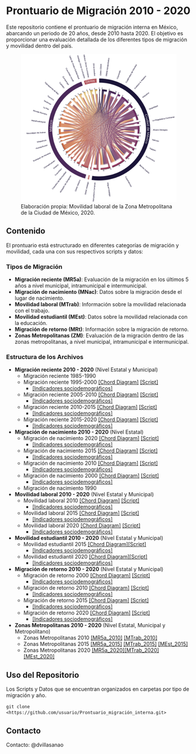 
<!-- README.md is generated from README.Rmd. Please edit that file -->

# Prontuario de Migración 2010 - 2020

<!-- badges: start -->
<!-- badges: end -->

Este repositorio contiene el prontuario de migración interna en México,
abarcando un periodo de 20 años, desde 2010 hasta 2020. El objetivo es
proporcionar una evaluación detallada de los diferentes tipos de
migración y movilidad dentro del país.

<figure>
<img src="images/ZM_2020.png" width="800"
alt="Elaboración propia: Movilidad laboral de la Zona Metropolitana de la Ciudad de México, 2020." />
<figcaption aria-hidden="true">Elaboración propia: Movilidad laboral de
la Zona Metropolitana de la Ciudad de México, 2020.</figcaption>
</figure>

## Contenido

El prontuario está estructurado en diferentes categorías de migración y
movilidad, cada una con sus respectivos scripts y datos:

### Tipos de Migración

- **Migración reciente (MR5a)**: Evaluación de la migración en los
  últimos 5 años a nivel municipal, intramunicipal e intermunicipal.
- **Migración de nacimiento (MNac)**: Datos sobre la migración desde el
  lugar de nacimiento.
- **Movilidad laboral (MTrab)**: Información sobre la movilidad
  relacionada con el trabajo.
- **Movilidad estudiantil (MEst)**: Datos sobre la movilidad relacionada
  con la educación.
- **Migración de retorno (MRt)**: Información sobre la migración de
  retorno.
- **Zonas Metropolitanas (ZM)**: Evaluación de la migración dentro de
  las zonas metropolitanas, a nivel municipal, intramunicipal e
  intermunicipal.

### Estructura de los Archivos

- **Migración reciente 2010 - 2020** (Nivel Estatal y Municipal)
  - Migración reciente 1985-1990
  - Migración reciente 1995-2000 [\[Chord
    Diagram\]](https://dvillasanao.github.io/Prontuario_migracion_interna/images/MR5a_2000.html)
    [\[Script\]](https://dvillasanao.github.io/Prontuario_migracion_interna/R/01%20Migracion%20reciente%202010%20-%202020/01.01%20Migracion%20reciente%201995%20-%202000/01.01.01-Migracion-reciente-1995---2000.html)
    - [\[Indicadores
      sociodemográficos\]](https://dvillasanao.github.io/Prontuario_migracion_interna/R/01%20Migracion%20reciente%202010%20-%202020/01.01%20Migracion%20reciente%201995%20-%202000/01.01.02-Migracion-reciente-1995-2000_SDEM.html)
  - Migración reciente 2005-2010 [\[Chord
    Diagram\]](https://dvillasanao.github.io/Prontuario_migracion_interna/images/MR5a_2010.html)
    [\[Script\]](https://dvillasanao.github.io/Prontuario_migracion_interna/R/01%20Migracion%20reciente%202010%20-%202020/01.02%20Migracion%20reciente%202005%20-%202010/01.02.01-Migracion-reciente-2005---2010.html)
    - [\[Indicadores
      sociodemográficos\]](https://dvillasanao.github.io/Prontuario_migracion_interna/R/01%20Migracion%20reciente%202010%20-%202020/01.02%20Migracion%20reciente%202005%20-%202010/01.02.02-Migracion-reciente-2005-2010_SDEM.html)
  - Migración reciente 2010-2015 [\[Chord
    Diagram\]](https://dvillasanao.github.io/Prontuario_migracion_interna/images/MR5a_2015.html)
    [\[Script\]](https://dvillasanao.github.io/Prontuario_migracion_interna/R/01%20Migracion%20reciente%202010%20-%202020/01.03%20Migracion%20reciente%202010%20-%202015/01.03.01-Migracion-reciente-2010-2015.html)
    - [\[Indicadores
      sociodemográficos\]](https://dvillasanao.github.io/Prontuario_migracion_interna/R/01%20Migracion%20reciente%202010%20-%202020/01.03%20Migracion%20reciente%202010%20-%202015/01.03.02-Migracion-reciente-2010-2015_SDEM.html)
  - Migración reciente 2015-2020 [\[Chord
    Diagram\]](https://dvillasanao.github.io/Prontuario_migracion_interna/images/MR5a_2020.html)
    [\[Script\]](https://dvillasanao.github.io/Prontuario_migracion_interna/R/01%20Migracion%20reciente%202010%20-%202020/01.04%20Migracion%20reciente%202015%20-%202020/01.04.01-Migracion-reciente-2015-2020.html)
    - [\[Indicadores
      sociodemográficos\]](https://dvillasanao.github.io/Prontuario_migracion_interna/R/01%20Migracion%20reciente%202010%20-%202020/01.04%20Migracion%20reciente%202015%20-%202020/01.04.02-Migracion-reciente-2015-2020_SDEM.html)
- **Migración de nacimiento 2010 - 2020** (Nivel Estatal)
  - Migración de nacimiento 2020 [\[Chord
    Diagram\]](https://dvillasanao.github.io/Prontuario_migracion_interna/images/MNac_2020.html)
    [\[Script\]](https://dvillasanao.github.io/Prontuario_migracion_interna/R/02%20Migracion%20de%20nacimiento%202010%20-%202020/02.05%20Migracion%20de%20nacimiento%202020/02.05.01-Migracion-de-nacimiento-2020.html)
    - [\[Indicadores
      sociodemográficos\]](https://dvillasanao.github.io/Prontuario_migracion_interna/R/02%20Migracion%20de%20nacimiento%202010%20-%202020/02.05%20Migracion%20de%20nacimiento%202020/02.05.02-Migracion-de-nacimiento-2020_SDEM.html)
  - Migración de nacimiento 2015 [\[Chord
    Diagram\]](https://dvillasanao.github.io/Prontuario_migracion_interna/images/MNac_2015.html)
    [\[Script\]](https://dvillasanao.github.io/Prontuario_migracion_interna/R/02%20Migracion%20de%20nacimiento%202010%20-%202020/02.04%20Migracion%20de%20nacimiento%202015/02.04.01-Migracion-de-nacimiento-2015.html)
    - [\[Indicadores
      sociodemográficos\]](https://dvillasanao.github.io/Prontuario_migracion_interna/R/02%20Migracion%20de%20nacimiento%202010%20-%202020/02.04%20Migracion%20de%20nacimiento%202015/02.04.02-Migracion-de-nacimiento-2015_SDEM.html)
  - Migración de nacimiento 2010 [\[Chord
    Diagram\]](https://dvillasanao.github.io/Prontuario_migracion_interna/images/MNac_2010.html)
    [\[Script\]](https://dvillasanao.github.io/Prontuario_migracion_interna/R/02%20Migracion%20de%20nacimiento%202010%20-%202020/02.03%20Migracion%20de%20nacimiento%202010/02.03.01-Migracion-de-nacimiento-2010.html)
    - [\[Indicadores
      sociodemográficos\]](https://dvillasanao.github.io/Prontuario_migracion_interna/R/02%20Migracion%20de%20nacimiento%202010%20-%202020/02.03%20Migracion%20de%20nacimiento%202010/02.03.02-Migracion-de-nacimiento-2010_SDEM.html)
  - Migración de nacimiento 2000 [\[Chord
    Diagram\]](https://dvillasanao.github.io/Prontuario_migracion_interna/images/MNac_2000.html)
    [\[Script\]](https://dvillasanao.github.io/Prontuario_migracion_interna/R/02%20Migracion%20de%20nacimiento%202010%20-%202020/02.02%20Migracion%20de%20nacimiento%202000/02.02.01-Migracion-de-nacimiento-2000.html)
    - [\[Indicadores
      sociodemográficos\]](https://dvillasanao.github.io/Prontuario_migracion_interna/R/02%20Migracion%20de%20nacimiento%202010%20-%202020/02.02%20Migracion%20de%20nacimiento%202000/02.02.02-Migracion-de-nacimiento-2000_SDEM.html)
  - Migración de nacimiento 1990
- **Movilidad laboral 2010 - 2020** (Nivel Estatal y Municipal)
  - Movilidad laboral 2010 [\[Chord
    Diagram\]](https://dvillasanao.github.io/Prontuario_migracion_interna/images/MTrab_2010.html)
    [\[Script\]](https://dvillasanao.github.io/Prontuario_migracion_interna/R/03%20Movilidad%20laboral%202010%20-%202020/03.01%20Movilidad%20laboral%202010/03.01.01-Movilidad-laboral-2010.html)
    - [\[Indicadores
      sociodemográficos\]](https://dvillasanao.github.io/Prontuario_migracion_interna/R/03%20Movilidad%20laboral%202010%20-%202020/03.01%20Movilidad%20laboral%202010/03.01.02-Movilidad-laboral-2010_SDEM.html)
  - Movilidad laboral 2015 [\[Chord
    Diagram\]](https://dvillasanao.github.io/Prontuario_migracion_interna/images/MTrab_2015.html)
    [\[Script\]](https://dvillasanao.github.io/Prontuario_migracion_interna/R/03%20Movilidad%20laboral%202010%20-%202020/03.02%20Movilidad%20laboral%202015/03.02.01-Movilidad-laboral-2015.html)
    - [\[Indicadores
      sociodemográficos\]](https://dvillasanao.github.io/Prontuario_migracion_interna/R/03%20Movilidad%20laboral%202010%20-%202020/03.02%20Movilidad%20laboral%202015/03.02.02-Movilidad-laboral-2015_SDEM.html)
  - Movilidad laboral 2020 [\[Chord
    Diagram\]](https://dvillasanao.github.io/Prontuario_migracion_interna/images/MTrab_2020.html)
    [\[Script\]](https://dvillasanao.github.io/Prontuario_migracion_interna/R/03%20Movilidad%20laboral%202010%20-%202020/03.03%20Movilidad%20laboral%202020/03.03.01-Movilidad-laboral-2020.html)
    - [\[Indicadores
      sociodemográficos\]](https://dvillasanao.github.io/Prontuario_migracion_interna/R/03%20Movilidad%20laboral%202010%20-%202020/03.03%20Movilidad%20laboral%202020/03.03.02-Movilidad-laboral-2020_SDEM.html)
- **Movilidad estudiantil 2010 - 2020** (Nivel Estatal y Municipal)
  - Movilidad estudiantil 2015 [\[Chord
    Diagram\]](https://dvillasanao.github.io/Prontuario_migracion_interna/images/MEst_2015.html)[\[Script\]](https://dvillasanao.github.io/Prontuario_migracion_interna/R/04%20Movilidad%20estudiantil%202015-%202020/04.01%20Movilidad%20estudiantil%202015/04.01.01-Movilidad-estudiantil-2015.html)
    - [\[Indicadores
      sociodemográficos\]](https://dvillasanao.github.io/Prontuario_migracion_interna/R/04%20Movilidad%20estudiantil%202015-%202020/04.01%20Movilidad%20estudiantil%202015/04.01.02-Movilidad-estudiantil-2015_SDEM.html)
  - Movilidad estudiantil 2020 [\[Chord
    Diagram\]](https://dvillasanao.github.io/Prontuario_migracion_interna/images/MEst_2020.html)[\[Script\]](https://dvillasanao.github.io/Prontuario_migracion_interna/R/04%20Movilidad%20estudiantil%202015-%202020/04.02%20Movilidad%20estudiantil%202020/04.02.01-Movilidad-estudiantil-2020.html)
    - [\[Indicadores
      sociodemográficos\]](https://dvillasanao.github.io/Prontuario_migracion_interna/R/04%20Movilidad%20estudiantil%202015-%202020/04.02%20Movilidad%20estudiantil%202020/04.02.02-Movilidad-estudiantil-2020_SDEM.html)
- **Migración de retorno 2010 - 2020** (Nivel Estatal y Municipal)
  - Migración de retorno 2000 [\[Chord
    Diagram\]](https://dvillasanao.github.io/Prontuario_migracion_interna/images/MRt_2000.html)
    [\[Script\]](https://dvillasanao.github.io/Prontuario_migracion_interna/R/05%20Migracion%20de%20retorno%202010%20-%202020/05.01%20Migracion%20de%20retorno%202000/05.01.01-Migracion-de-retorno-2000.html)
    - [\[Indicadores
      sociodemográficos\]](https://dvillasanao.github.io/Prontuario_migracion_interna/R/05%20Migracion%20de%20retorno%202010%20-%202020/05.01%20Migracion%20de%20retorno%202000/05.01.02-Migracion-de-retorno-2000_SDEM.html)
  - Migración de retorno 2010 [\[Chord
    Diagram\]](https://dvillasanao.github.io/Prontuario_migracion_interna/images/MRt_2010.html)
    [\[Script\]](https://dvillasanao.github.io/Prontuario_migracion_interna/R/05%20Migracion%20de%20retorno%202010%20-%202020/05.02%20Migracion%20de%20retorno%202010/05.02.01-Migracion-de-retorno-2010.html)
    - [\[Indicadores
      sociodemográficos\]](https://dvillasanao.github.io/Prontuario_migracion_interna/R/05%20Migracion%20de%20retorno%202010%20-%202020/05.02%20Migracion%20de%20retorno%202010/05.02.02-Migracion-de-retorno-2010_SDEM.html)
  - Migración de retorno 2015 [\[Chord
    Diagram\]](https://dvillasanao.github.io/Prontuario_migracion_interna/images/MRt_2015.html)
    [\[Script\]](https://dvillasanao.github.io/Prontuario_migracion_interna/R/05%20Migracion%20de%20retorno%202010%20-%202020/05.03%20Migracion%20de%20retorno%202015/05.03.01-Migracion-de-retorno-2015.html)
    - [\[Indicadores
      sociodemográficos\]](https://dvillasanao.github.io/Prontuario_migracion_interna/R/05%20Migracion%20de%20retorno%202010%20-%202020/05.03%20Migracion%20de%20retorno%202015/05.03.02-Migracion-de-retorno-2015_SDEM.html)
  - Migración de retorno 2020 [\[Chord
    Diagram\]](https://dvillasanao.github.io/Prontuario_migracion_interna/images/MRt_2020.html)
    [\[Script\]](https://dvillasanao.github.io/Prontuario_migracion_interna/R/05%20Migracion%20de%20retorno%202010%20-%202020/05.04%20Migracion%20de%20retorno%202020/05.04.01-Migracion-de-retorno-2020.html)
    - [\[Indicadores
      sociodemográficos\]](https://dvillasanao.github.io/Prontuario_migracion_interna/R/05%20Migracion%20de%20retorno%202010%20-%202020/05.04%20Migracion%20de%20retorno%202020/05.04.02-Migracion-de-retorno-2020_SDEM.html)
- **Zonas Metropolitanas 2010 - 2020** (Nivel Estatal, Municipal y
  Metropolitano)
  - Zonas Metropolitanas 2010
    [\[MR5a_2010\]](https://dvillasanao.github.io/Prontuario_migracion_interna/R/06%20Zonas%20Metropolitanas%202010%20-%202020/06.01%20Zonas%20Metropolitanas%202010/06.01.01%20Migracion%20reciente%202005%20-%202010/06.01.01.01-Migracion-reciente-2005---2010.html)
    [\[MTrab_2010\]](https://dvillasanao.github.io/Prontuario_migracion_interna/R/06%20Zonas%20Metropolitanas%202010%20-%202020/06.01%20Zonas%20Metropolitanas%202010/06.01.03%20Movilidad%20laboral%202010/06.01.03.01-Movilidad-laboral-2010.html)
  - Zonas Metropolitanas 2015
    [\[MR5a_2015\]](https://dvillasanao.github.io/Prontuario_migracion_interna/R/06%20Zonas%20Metropolitanas%202010%20-%202020/06.02%20Zonas%20Metropolitanas%202015/06.02.01%20Migracion%20reciente%202010%20-%202015/06.02.01.01-Migración-reciente-2010---2015.html)
    [\[MTrab_2015\]](https://dvillasanao.github.io/Prontuario_migracion_interna/R/06%20Zonas%20Metropolitanas%202010%20-%202020/06.02%20Zonas%20Metropolitanas%202015/06.02.03%20Movilidad%20laboral%202015/06.02.03.01-Movilidad-laboral-2015.html)
    [\[MEst_2015\]](https://dvillasanao.github.io/Prontuario_migracion_interna/R/06%20Zonas%20Metropolitanas%202010%20-%202020/06.02%20Zonas%20Metropolitanas%202015/06.02.04%20Movilidad%20estudiantil%202015/06.02.04.01-Movilidad-estudiantil-2015.html)
  - Zonas Metropolitanas 2020
    [\[MR5a_2020\]](https://dvillasanao.github.io/Prontuario_migracion_interna/R/06%20Zonas%20Metropolitanas%202010%20-%202020/06.03%20Zonas%20Metropolitanas%202020/06.03.01%20Migracion%20reciente%202015%20-%202020/06.03.01.01-Migracion-reciente-2015---2020.html)[\[MTrab_2020\]](https://dvillasanao.github.io/Prontuario_migracion_interna/R/06%20Zonas%20Metropolitanas%202010%20-%202020/06.03%20Zonas%20Metropolitanas%202020/06.03.03%20Movilidad%20laboral%202020/06.03.03.01-Movilidad-laboral-2020.html)
    [\[MEst_2020\]](https://dvillasanao.github.io/Prontuario_migracion_interna/R/06%20Zonas%20Metropolitanas%202010%20-%202020/06.03%20Zonas%20Metropolitanas%202020/06.03.04%20Movilidad%20estudiantil%202020/06.03.04.01-Movilidad-estudiantil-2020.html)

## Uso del Repositorio

Los Scripts y Datos que se encuentran organizados en carpetas por tipo
de migración y año.

    git clone <https://github.com/usuario/Prontuario_migración_interna.git>

## Contacto

Contacto: @dvillasanao
